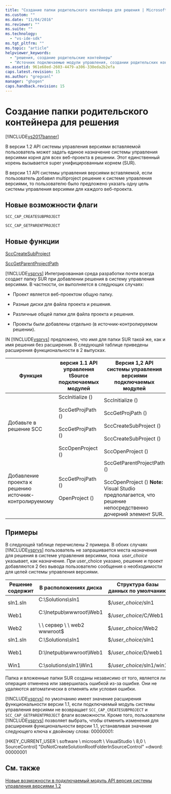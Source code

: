 ```yaml
---
title: "Создание папки родительского контейнера для решения | Microsoft Docs"
ms.custom: ""
ms.date: "11/04/2016"
ms.reviewer: ""
ms.suite: ""
ms.technology: 
  - "vs-ide-sdk"
ms.tgt_pltfrm: ""
ms.topic: "article"
helpviewer_keywords: 
  - "решения, создание родительские контейнеры"
  - "Источник подключаемые модули управления, создании родительских контейнеров"
ms.assetid: 961e68ed-2603-4479-a306-330eda2b2efa
caps.latest.revision: 15
ms.author: "gregvanl"
manager: "ghogen"
caps.handback.revision: 15
---
```

# Создание папки родительского контейнера для решения
[!INCLUDE[vs2017banner](../../code-quality/includes/vs2017banner.md)]

В версии 1.2 API системы управления версиями вставляемой пользователь может задать единое назначение системы управления версиями корня для всех веб\-проекта в решении.  Этот единственный корень вызывается super унифицированным корнем \(SUR\).  
  
 В версии 1.1 API системы управления версиями вставляемой, если пользователь добавил multiproject решение к системе управления версиями, то пользователю было предложено указать одну цель системы управления версиями для каждого веб\-проекта.  
  
## Новые возможности флаги  
 `SCC_CAP_CREATESUBPROJECT`  
  
 `SCC_CAP_GETPARENTPROJECT`  
  
## Новые функции  
 [SccCreateSubProject](../../extensibility/scccreatesubproject-function.md)  
  
 [SccGetParentProjectPath](../../extensibility/sccgetparentprojectpath-function.md)  
  
 [!INCLUDE[vsprvs](../../code-quality/includes/vsprvs_md.md)] Интегрированная среда разработки почти всегда создает папку SUR при добавлении решения в систему управления версиями.  В частности, он выполняется в следующих случаях:  
  
-   Проект является веб\-проектом общую папку.  
  
-   Разные диски для файла проекта и решения.  
  
-   Различные общей папки для файла проекта и решения.  
  
-   Проекты были добавлены отдельно \(в источник\-контролируемом решении\).  
  
 IN [!INCLUDE[vsprvs](../../code-quality/includes/vsprvs_md.md)] предложено, что имя для папки SUR такой же, как и имя решения без расширения.  В следующей таблице приведены расширения функциональности в 2 выпусках.  
  
|Функция|версия 1.1 API управления tSource подключаемых модулей|Версия 1,2 API системы управления версиями подключаемых модулей|  
|-------------|------------------------------------------------------------|---------------------------------------------------------------------|  
|Добавьте в решение SCC|SccInitialize \(\)<br /><br /> SccGetProjPath \(\)<br /><br /> SccGetProjPath \(\)<br /><br /> SccOpenProject \(\)|SccInitialize \(\)<br /><br /> SccGetProjPath \(\)<br /><br /> SccCreateSubProject \(\)<br /><br /> SccCreateSubProject \(\)<br /><br /> SccOpenProject \(\)|  
|Добавление проекта к решению источник\-контролируемому|SccGetProjPath \(\)<br /><br /> OpenProject \(\)|SccGetParentProjectPath \(\)<br /><br /> SccOpenProject \(\) **Note:**  Visual Studio предполагается, что решение непосредственно дочерний элемент SUR.|  
  
## Примеры  
 В следующей таблице перечислены 2 примера.  В обоих случаях [!INCLUDE[vsprvs](../../code-quality/includes/vsprvs_md.md)] пользователь не запрашивается места назначения для решения в системе управления версиями, пока  *user\_choice* указывает, как назначение. При user\_choice указано, решение и проект добавляются 2 без вывода пользователю сообщения о необходимости для целей системы управления версиями.  
  
|Решение содержит|В расположениях диска|Структура базы данных по умолчанию|  
|----------------------|---------------------------|----------------------------------------|  
|sln1.sln<br /><br /> Web1<br /><br /> Web2|C:\\Solutions\\sln1<br /><br /> C:\\Inetpub\\wwwroot\\Web1<br /><br /> \\ \\ сервер \\ \\ web2 wwwroot$|$\/*user\_choice*\/sln1<br /><br /> $\/*user\_choice*\/C\/Web1<br /><br /> $\/*user\_choice*\/Web2|  
|sln1.sln<br /><br /> Web1<br /><br /> Win1|C:\\Solutions\\sln1<br /><br /> D:\\Inetpub\\wwwroot\\Web1<br /><br /> C:\\solutions\\sln1\\Win1|$\/*user\_choice*\/sln1<br /><br /> $\/*user\_choice*\/D\/web1<br /><br /> $\/*user\_choice*\/sln1\/win1|  
  
 Папка и вложенные папки SUR созданы независимо от того, является ли операция отменена или завершилась ошибкой из\-за ошибке.  Они не удаляются автоматически в отменять или условия ошибки.  
  
 [!INCLUDE[vsprvs](../../code-quality/includes/vsprvs_md.md)] по умолчанию имеет значение расширения функциональности версии 1.1, если подключаемый модуль системы управления версиями не возвращает  `SCC_CAP_CREATESUBPROJECT` и  `SCC_CAP_GETPARENTPROJECT` флаги возможности.  Кроме того, пользователи [!INCLUDE[vsprvs](../../code-quality/includes/vsprvs_md.md)] позволяет выбрать, чтобы отменить изменения для расширения функциональности версии 1.1, устанавливая значение следующего ключа к двойному слова: 00000001:  
  
 \[HKEY\_CURRENT\_USER \\ software \\ microsoft \\ VisualStudio \\ 8,0 \\ SourceControl\] "DoNotCreateSolutionRootFolderInSourceControl" \=dword: 00000001  
  
## См. также  
 [Новые возможности в подключаемый модуль API версия системы управления версиями 1.2](../../extensibility/internals/what-s-new-in-the-source-control-plug-in-api-version-1-2.md)